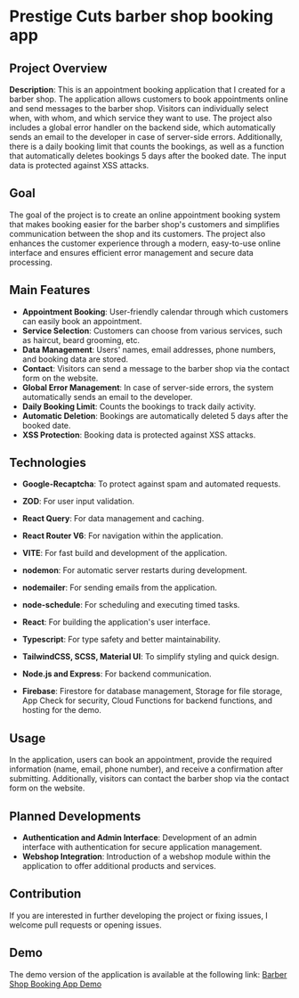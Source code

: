 # Prestige Cuts barber shop booking app

## Project Overview

**Description**: This is an appointment booking application that I created for a barber shop. The application allows customers to book appointments online and send messages to the barber shop. Visitors can individually select when, with whom, and which service they want to use. The project also includes a global error handler on the backend side, which automatically sends an email to the developer in case of server-side errors. Additionally, there is a daily booking limit that counts the bookings, as well as a function that automatically deletes bookings 5 days after the booked date. The input data is protected against XSS attacks.

## Goal

The goal of the project is to create an online appointment booking system that makes booking easier for the barber shop's customers and simplifies communication between the shop and its customers. The project also enhances the customer experience through a modern, easy-to-use online interface and ensures efficient error management and secure data processing.

## Main Features

- **Appointment Booking**: User-friendly calendar through which customers can easily book an appointment.
- **Service Selection**: Customers can choose from various services, such as haircut, beard grooming, etc.
- **Data Management**: Users' names, email addresses, phone numbers, and booking data are stored.
- **Contact**: Visitors can send a message to the barber shop via the contact form on the website.
- **Global Error Management**: In case of server-side errors, the system automatically sends an email to the developer.
- **Daily Booking Limit**: Counts the bookings to track daily activity.
- **Automatic Deletion**: Bookings are automatically deleted 5 days after the booked date.
- **XSS Protection**: Booking data is protected against XSS attacks.

## Technologies

- **Google-Recaptcha**: To protect against spam and automated requests.
- **ZOD**: For user input validation.
- **React Query**: For data management and caching.
- **React Router V6**: For navigation within the application.
- **VITE**: For fast build and development of the application.
- **nodemon**: For automatic server restarts during development.
- **nodemailer**: For sending emails from the application.
- **node-schedule**: For scheduling and executing timed tasks.

- **React**: For building the application's user interface.
- **Typescript**: For type safety and better maintainability.
- **TailwindCSS, SCSS, Material UI**: To simplify styling and quick design.
- **Node.js and Express**: For backend communication.
- **Firebase**: Firestore for database management, Storage for file storage, App Check for security, Cloud Functions for backend functions, and hosting for the demo.

## Usage

In the application, users can book an appointment, provide the required information (name, email, phone number), and receive a confirmation after submitting. Additionally, visitors can contact the barber shop via the contact form on the website.

## Planned Developments

- **Authentication and Admin Interface**: Development of an admin interface with authentication for secure application management.
- **Webshop Integration**: Introduction of a webshop module within the application to offer additional products and services.

## Contribution

If you are interested in further developing the project or fixing issues, I welcome pull requests or opening issues.

## Demo

The demo version of the application is available at the following link: [Barber Shop Booking App Demo](https://barber-shop-fc206.web.app)

